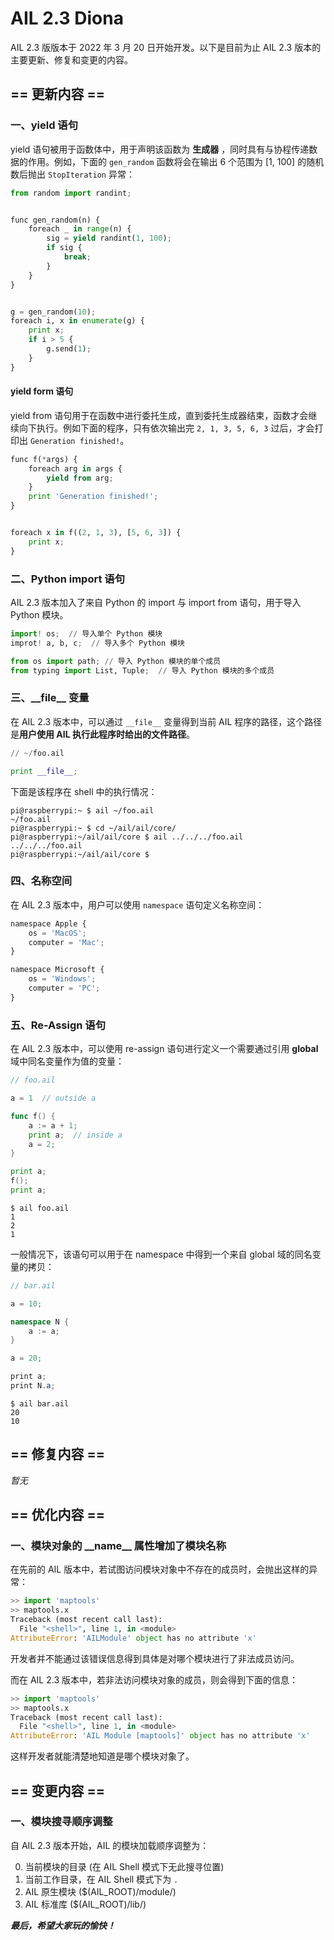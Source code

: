 # AIL 2.3 Diona

AIL 2.3 版版本于 2022 年 3 月 20 日开始开发。以下是目前为止 AIL 2.3 版本的主要更新、修复和变更的内容。

## == 更新内容 ==

### 一、yield 语句

yield 语句被用于函数体中，用于声明该函数为 **生成器** ，同时具有与协程传递数据的作用。例如，下面的 `gen_random` 函数将会在输出 6 个范围为 [1, 100] 的随机数后抛出 `StopIteration` 异常：

```python
from random import randint;


func gen_random(n) {
    foreach _ in range(n) {
        sig = yield randint(1, 100);
        if sig {
            break;
        }
    }
}


g = gen_random(10);
foreach i, x in enumerate(g) {
    print x;
    if i > 5 {
        g.send(1);
    }
}
```

#### yield form 语句

yield from 语句用于在函数中进行委托生成，直到委托生成器结束，函数才会继续向下执行。例如下面的程序，只有依次输出完 `2, 1, 3, 5, 6, 3` 过后，才会打印出 `Generation finished!`。

```python
func f(*args) {
    foreach arg in args {
        yield from arg;
    }
    print 'Generation finished!';
}


foreach x in f((2, 1, 3), [5, 6, 3]) {
    print x;
}
```


### 二、Python import 语句

AIL 2.3 版本加入了来自 Python 的 import 与 import from 语句，用于导入 Python 模块。

```python
import! os;  // 导入单个 Python 模块
improt! a, b, c;  // 导入多个 Python 模块

from os import path; // 导入 Python 模块的单个成员
from typing import List, Tuple;  // 导入 Python 模块的多个成员
```


### 三、\_\_file\_\_ 变量

在 AIL 2.3 版本中，可以通过 `__file__` 变量得到当前 AIL 程序的路径，这个路径是**用户使用 AIL 执行此程序时给出的文件路径**。

```python
// ~/foo.ail

print __file__; 
```
下面是该程序在 shell 中的执行情况：
```shell
pi@raspberrypi:~ $ ail ~/foo.ail
~/foo.ail
pi@raspberrypi:~ $ cd ~/ail/ail/core/
pi@raspberrypi:~/ail/ail/core $ ail ../../../foo.ail 
../../../foo.ail
pi@raspberrypi:~/ail/ail/core $
```


### 四、名称空间

在 AIL 2.3 版本中，用户可以使用 `namespace` 语句定义名称空间：
```python
namespace Apple {
    os = 'MacOS';
    computer = 'Mac';
}

namespace Microsoft {
    os = 'Windows';
    computer = 'PC';
}
```


### 五、Re-Assign 语句

在 AIL 2.3 版本中，可以使用 re-assign 语句进行定义一个需要通过引用 **global** 域中同名变量作为值的变量：

```go
// foo.ail

a = 1  // outside a

func f() {
    a := a + 1;
    print a;  // inside a
    a = 2;
}

print a;
f();
print a;
```

```shell
$ ail foo.ail
1
2
1
```

一般情况下，该语句可以用于在 namespace 中得到一个来自 global 域的同名变量的拷贝：

```C#
// bar.ail

a = 10;

namespace N {
    a := a;
}

a = 20;

print a;
print N.a;
```

```shell
$ ail bar.ail
20
10
```


## == 修复内容 ==

*暂无*


## == 优化内容 ==

### 一、模块对象的 \_\_name\_\_ 属性增加了模块名称

在先前的 AIL 版本中，若试图访问模块对象中不存在的成员时，会抛出这样的异常：

```python
>> import 'maptools'
>> maptools.x
Traceback (most recent call last):
  File "<shell>", line 1, in <module>
AttributeError: 'AILModule' object has no attribute 'x'
```

开发者并不能通过该错误信息得到具体是对哪个模块进行了非法成员访问。

而在 AIL 2.3 版本中，若非法访问模块对象的成员，则会得到下面的信息：

```python
>> import 'maptools'
>> maptools.x
Traceback (most recent call last):
  File "<shell>", line 1, in <module>
AttributeError: 'AIL Module [maptools]' object has no attribute 'x'
```

这样开发者就能清楚地知道是哪个模块对象了。


## == 变更内容 ==

### 一、模块搜寻顺序调整
自 AIL 2.3 版本开始，AIL 的模块加载顺序调整为：

0. 当前模块的目录 (在 AIL Shell 模式下无此搜寻位置)
1. 当前工作目录，在 AIL Shell 模式下为 `.`
2. AIL 原生模块 ($(AIL_ROOT)/module/)
3. AIL 标准库 ($(AIL_ROOT)/lib/)


***最后，希望大家玩的愉快！***

